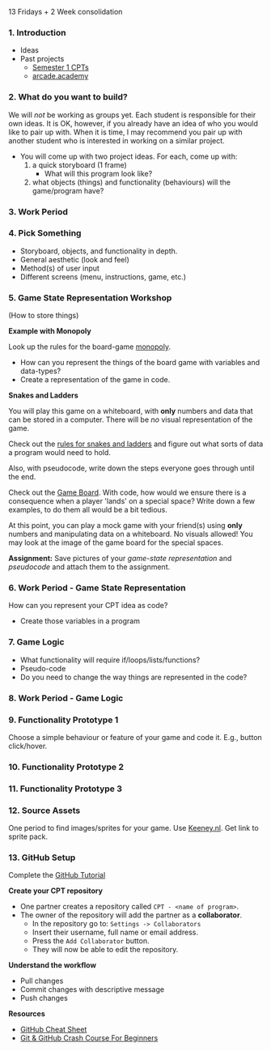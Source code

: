 13 Fridays + 2 Week consolidation

### 1. Introduction
- Ideas
- Past projects
    - [Semester 1 CPTs](https://gist.github.com/MrGallo/d4102e78834171fcc92a822d8a65110b)
    - [arcade.academy](http://arcade.academy/sample_games.html#games-from-simpson-college-spring-2017-cmsc-150-course)

### 2. What do you want to build?
We will *not* be working as groups yet. Each student is responsible for their own ideas. 
It is OK, however, if you already have an idea of who you would like to pair up with. 
When it is time, I may recommend you pair up with another student who is interested in working on a similar project.
- You will come up with two project ideas. For each, come up with:
  1. a quick storyboard (1 frame)
      - What will this program look like?
  2. what objects (things) and functionality (behaviours) will the game/program have?

### 3. Work Period

### 4. Pick Something
- Storyboard, objects, and functionality in depth.
- General aesthetic (look and feel)
- Method(s) of user input
- Different screens (menu, instructions, game, etc.)

### 5. Game State Representation Workshop
(How to store things)

**Example with Monopoly**

Look up the rules for the board-game [monopoly](https://en.wikibooks.org/wiki/Monopoly/Official_Rules).
- How can you represent the things of the board game with variables and data-types?
- Create a representation of the game in code.

**Snakes and Ladders**

You will play this game on a whiteboard, with **only** numbers and data that can be stored in a computer. There will be *no* visual representation of the game.

Check out the 
[rules for snakes and ladders](https://static.wixstatic.com/media/8f5e6a_8d3deecdb7f649a980a86289c9f40796.png/v1/fill/w_935,h_612,al_c/8f5e6a_8d3deecdb7f649a980a86289c9f40796.png)
and figure out what sorts of data a program would need to hold.

Also, with pseudocode, write down the steps everyone goes through until the end.

Check out the 
[Game Board](https://media.buzzle.com/media/images-en/gallery/sports/400-chutes-and-ladders.jpg).
 With code, how would we ensure there is a consequence when a player 'lands' on a special space?
 Write down a few examples, to do them all would be a bit tedious.
 
At this point, you can play a mock game with your friend(s) using **only** numbers and manipulating data on a whiteboard. No visuals allowed! You may look at the image of the game board for the special spaces.

**Assignment:** Save pictures of your *game-state representation* and *pseudocode* and attach them to the assignment. 

### 6. Work Period - Game State Representation
How can you represent your CPT idea as code?
- Create those variables in a program

### 7. Game Logic
- What functionality will require if/loops/lists/functions?
- Pseudo-code
- Do you need to change the way things are represented in the code?

### 8. Work Period - Game Logic

### 9. Functionality Prototype 1
Choose a simple behaviour or feature of your game and code it. E.g., button click/hover.

### 10. Functionality Prototype 2

### 11. Functionality Prototype 3

### 12. Source Assets
One period to find images/sprites for your game. Use [Keeney.nl](www.keeney.nl).
Get link to sprite pack.

### 13. GitHub Setup
Complete the [GitHub Tutorial](https://guides.github.com/activities/hello-world/)


**Create your CPT repository**
- One partner creates a repository called `CPT - <name of program>`.
- The owner of the repository will add the partner as a **collaborator**.
    - In the repository go to: `Settings -> Collaborators`
    - Insert their username, full name or email address.
    - Press the `Add Collaborator` button.
    - They will now be able to edit the repository.

**Understand the workflow**
- Pull changes
- Commit changes with descriptive message
- Push changes

**Resources**
- [GitHub Cheat Sheet](https://education.github.com/git-cheat-sheet-education.pdf)
- [Git & GitHub Crash Course For Beginners](https://www.youtube.com/watch?v=SWYqp7iY_Tc)